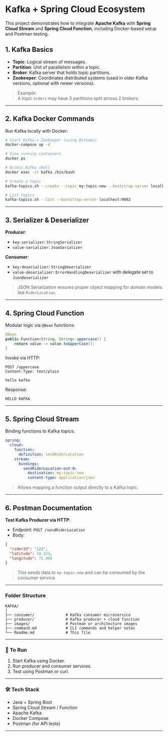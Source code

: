 # Kafka + Spring Cloud Ecosystem

This project demonstrates how to integrate **Apache Kafka** with **Spring Cloud Stream** and **Spring Cloud Function**, including Docker-based setup and Postman testing.

## 1. Kafka Basics

- **Topic**: Logical stream of messages.
- **Partition**: Unit of parallelism within a topic.
- **Broker**: Kafka server that holds topic partitions.
- **Zookeeper**: Coordinates distributed systems (used in older Kafka versions, optional with newer versions).

> Example:  
> A topic `orders` may have 3 partitions split across 2 brokers.

---

## 2. Kafka Docker Commands

Run Kafka locally with Docker:

```bash
# Start Kafka + Zookeeper (using Bitnami)
docker-compose up -d

# View running containers
docker ps

# Access Kafka shell
docker exec -it kafka /bin/bash

# Create a topic
kafka-topics.sh --create --topic my-topic-new --bootstrap-server localhost:9092 --partitions 1 --replication-factor 1

# List topics
kafka-topics.sh --list --bootstrap-server localhost:9092
```

---

## 3. Serializer & Deserializer

**Producer**:

- `key-serializer`: `StringSerializer`
- `value-serializer`: `JsonSerializer`

**Consumer**:

- `key-deserializer`: `StringDeserializer`
- `value-deserializer`: `ErrorHandlingDeserializer`
  with delegate set to `JsonDeserializer`

> JSON Serialization ensures proper object mapping for domain models like `RiderLocation`.

---

## 4. Spring Cloud Function

Modular logic via `@Bean` functions:

```java
@Bean
public Function<String, String> uppercase() {
    return value -> value.toUpperCase();
}
```

Invoke via HTTP:

```http
POST /uppercase
Content-Type: text/plain

hello kafka
```

Response:

```
HELLO KAFKA
```

---

## 5. Spring Cloud Stream

Binding functions to Kafka topics:

```yaml
spring:
  cloud:
    function:
      definition: sendRiderLocation
    stream:
      bindings:
        sendRiderLocation-out-0:
          destination: my-topic-new
          content-type: application/json
```

> Allows mapping a function output directly to a Kafka topic.

---

## 6. Postman Documentation

**Test Kafka Producer via HTTP**:

- Endpoint: `POST /sendRiderLocation`
- Body:

```json
{
  "riderId": "123",
  "latitude": 19.123,
  "longitude": 72.456
}
```

> This sends data to `my-topic-new` and can be consumed by the consumer service.

---

### Folder Structure

```
KAFKA/
│
├── consumer/              # Kafka consumer microservice
├── producer/              # Kafka producer + cloud function
├── images/                # Postman or architecture images
├── command.md             # CLI commands and helper notes
└── Readme.md              # This file
```

---

### 🚀 To Run

1. Start Kafka using Docker.
2. Run producer and consumer services.
3. Test using Postman or curl.

---

### 🛠 Tech Stack

- Java + Spring Boot
- Spring Cloud Stream / Function
- Apache Kafka
- Docker Compose
- Postman (for API tests)

---
